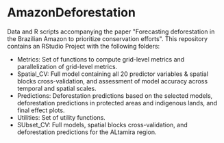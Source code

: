 # AmazonDeforestation
Data and R scripts accompanying the paper "Forecasting deforestation in the Brazilian Amazon to prioritize conservation efforts". This repository contains an RStudio Project with the following folders:

- Metrics: Set of functions to compute grid-level metrics and parallelization of grid-level metrics.
- Spatial_CV: Full model containing all 20 predictor variables & spatial blocks cross-validation, and assessment of model accuracy across temporal and spatial scales.
- Predictions: Deforestation predictions based on the selected models, deforestation predictions in protected areas and indigenous lands, and final effect plots.
- Utilities: Set of utility functions.
- SUbset_CV: Full models, spatial blocks cross-validation, and deforestation predictions for the ALtamira region.
